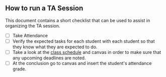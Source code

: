 ## How to run a TA Session

This document contains a short checklist that can be used to assist in organizing the TA session.

- [ ] Take Attendance
- [ ] Verify the expected tasks for each student with each student so that they know what they are expected to do.
- [ ] Take a look at the [class schedule](../syllabus/weekly-plan.md) and canvas in order to make sure that any upcoming deadlines are noted.
- [ ] At the conclusion go to canvas and insert the student's attendance grade.